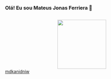 ### Olá! Eu sou Mateus Jonas Ferriera  👋
##

<div align = "center">
  <a href="https://github.com/Mjonass">
  <img height = "160em" src = "https://github-readme-stats.vercel.app/api?username=Mjonass&show_icons=true&theme=dracula&include_all_commits=true&count_private=true" />
 
  </div>
mdkanidniw
